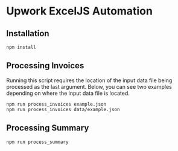 # Upwork ExcelJS Automation

## Installation

```
npm install
```

## Processing Invoices

Running this script requires the location of the input data file being processed as the last argument. Below, you can see two examples depending on where the input data file is located.

```
npm run process_invoices example.json
npm run process_invoices data/example.json
```

## Processing Summary
```
npm run process_summary
```